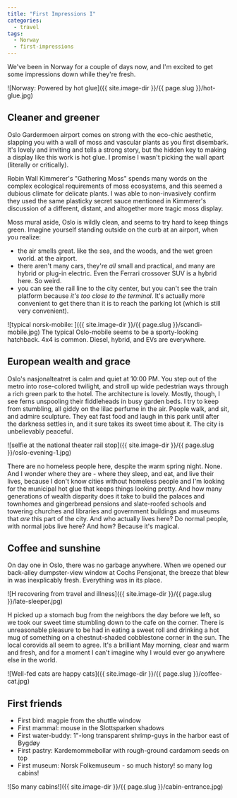 ```yaml
---
title: "First Impressions I"
categories:
  - travel
tags:
  - Norway
  - first-impressions
---
```


We've been in Norway for a couple of days now,
and I'm excited to get some impressions down while they're fresh.

![Norway: Powered by hot glue]({{ site.image-dir }}/{{ page.slug }}/hot-glue.jpg)

## Cleaner and greener

Oslo Gardermoen airport comes on strong with the eco-chic aesthetic,
slapping you with a wall of moss and vascular plants as you first disembark.
It's lovely and inviting and tells a strong story,
but the hidden key to making a display like this work is hot glue.
I promise I wasn't picking the wall apart (literally or critically).

Robin Wall Kimmerer's "Gathering Moss" spends many words on the complex ecological
requirements of moss ecosystems, and this seemed a dubious climate for delicate plants.
I was able to non-invasively confirm they used the same plasticky secret sauce
mentioned in Kimmerer's discussion of a different, distant,
and altogether more tragic moss display.

Moss mural aside, Oslo is wildly clean, and seems to try hard to keep things green.
Imagine yourself standing outside on the curb at an airport, when you realize:

- the air smells great. like the sea, and the woods, and the wet green world. at the airport.
- there aren't many cars, they're _all_ small and practical,
  and many are hybrid or plug-in electric.
  Even the Ferrari crossover SUV is a hybrid here. So weird.
- you can see the rail line to the city center,
  but you can't see the train platform because _it's too close to the terminal_. 
  It's actually more convenient to get there than it is to reach the parking lot
  (which is still very convenient).

![typical norsk-mobile: ]({{ site.image-dir }}/{{ page.slug }}/scandi-mobile.jpg)
The typical Oslo-mobile seems to be a sporty-looking hatchback. 4x4 is common.
Diesel, hybrid, and EVs are everywhere.

## European wealth and grace

Oslo's nasjonalteatret is calm and quiet at 10:00 PM.
You step out of the metro into rose-colored twilight,
and stroll up wide pedestrian ways through a rich green park to the hotel.
The architecture is lovely.
Mostly, though, I see ferns unspooling their fiddleheads in busy garden beds.
I try to keep from stumbling, all giddy on the lilac perfume in the air.
People walk, and sit, and admire sculpture.
They eat fast food and laugh in this park until after the darkness settles in,
and it sure takes its sweet time about it.
The city is unbelievably peaceful.

![selfie at the national theater rail stop]({{ site.image-dir }}/{{ page.slug }}/oslo-evening-1.jpg)

There are no homeless people here, despite the warm spring night. None.
And I wonder where they are - where they sleep, and eat, and live their lives,
because I don't know cities without homeless people
and I'm looking for the municipal hot glue that keeps things looking pretty.
And how many generations of wealth disparity does it take to build
the palaces and townhomes and gingerbread pensions and slate-roofed schools
and towering churches and libraries and government buildings and museums that
_are_ this part of the city. And who actually lives here?
Do normal people, with normal jobs live here? And how? Because it's magical.

## Coffee and sunshine

On day one in Oslo, there was no garbage anywhere.
When we opened our back-alley dumpster-view window at Cochs Pensjonat,
the breeze that blew in was inexplicably fresh.
Everything was in its place.

![H recovering from travel and illness]({{ site.image-dir }}/{{ page.slug }}/late-sleeper.jpg)

H picked up a stomach bug from the neighbors the day before we left,
so we took our sweet time stumbling down to the cafe on the corner.
There is unreasonable pleasure to be had in eating a sweet roll
and drinking a hot mug of something on a chestnut-shaded cobblestone corner in the sun.
The local corovids all seem to agree.
It's a brilliant May morning, clear and warm and fresh,
and for a moment I can't imagine why I would ever go anywhere else in the world.

![Well-fed cats are happy cats]({{ site.image-dir }}/{{ page.slug }}/coffee-cat.jpg)

## First friends

- First bird: magpie from the shuttle window
- First mammal: mouse in the Slottsparken shadows
- First water-buddy: 1"-long transparent shrimp-guys in the harbor east of Bygdøy
- First pastry: Kardemommebollar with rough-ground cardamom seeds on top
- First museum: Norsk Folkemuseum - so much history! so many log cabins!

![So many cabins!]({{ site.image-dir }}/{{ page.slug }}/cabin-entrance.jpg)